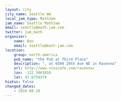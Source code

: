 ```yaml
---
layout: city
city_name: Seattle WA
local_jam_type: MathJam
jam_name: Seattle MathJam
email: seattle@math-jam.com
twitter: jam_math
organiser:
    name: Ben
    email: seattle@math-jam.com
location:
    group: north-america
    pub_name: "the Pub at Third Place"
    description: ", at 6504 20th Ave NE in Ravenna"
    url: http://www.vioscafe.com/ravenna/
    lon: -122.3063816
    lat: 47.6759379
hiatus: False
changed_dates:
    - 2018-08-28
---
```

